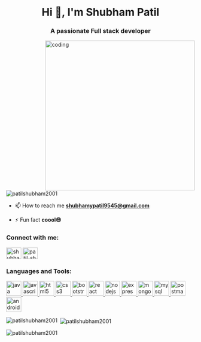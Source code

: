 
<h1 align="center">Hi 👋, I'm Shubham Patil</h1>
<h3 align="center">A passionate Full stack developer</h3>

<img align="right" alt="coding" width="400"
    src="https://user-images.githubusercontent.com/55389276/140866485-8fb1c876-9a8f-4d6a-98dc-08c4981eaf70.gif">

<p align="left"> <img
        src="https://komarev.com/ghpvc/?username=patilshubham2001&label=Profile%20views&color=0e75b6&style=flat"
        alt="patilshubham2001" /> </p>

- 📫 How to reach me **shubhamypatil9545@gmail.com**

- ⚡ Fun fact **coool😎**

<h3 align="left">Connect with me:</h3>
<p align="left">
    <a href="https://linkedin.com/in/shubham-patil01" target="blank"><img align="center"
            src="https://upload.wikimedia.org/wikipedia/commons/8/81/LinkedIn_icon.svg"
            alt="shubham-patil01" height="30" width="40" /></a>
    <a href="https://instagram.com/patil_shubham___" target="blank"><img align="center"
            src="https://upload.wikimedia.org/wikipedia/commons/e/e7/Instagram_logo_2016.svg"
            alt="patil_shubham___" height="30" width="40" /></a>
</p>

<h3 align="left">Languages and Tools:</h3>
<p align="left"><a href="https://www.java.com" target="_blank" rel="noreferrer"> <img
            src="https://www.martincap.io/images/icons/devicon/java/java-original.svg" alt="java"
            width="40" height="40" /> </a> <a href="https://developer.mozilla.org/en-US/docs/Web/JavaScript"
        target="_blank" rel="noreferrer"> <img
            src="https://upload.wikimedia.org/wikipedia/commons/thumb/9/99/Unofficial_JavaScript_logo_2.svg/1024px-Unofficial_JavaScript_logo_2.svg.png"
            alt="javascript" width="40" height="40" /> </a> <a href="https://www.w3.org/html/" target="_blank"
        rel="noreferrer"> <img
            src="https://upload.wikimedia.org/wikipedia/commons/6/61/HTML5_logo_and_wordmark.svg"
            alt="html5" width="40" height="40" /> </a> <a href="https://www.w3schools.com/css/" target="_blank"
        rel="noreferrer"> <img
            src="https://upload.wikimedia.org/wikipedia/commons/thumb/d/d5/CSS3_logo_and_wordmark.svg/544px-CSS3_logo_and_wordmark.svg.png?20160530175649"
            alt="css3" width="40" height="40" /> </a> <a href="https://getbootstrap.com" target="_blank"
        rel="noreferrer"> <img
            src="https://logovectorseek.com/wp-content/uploads/2019/10/bootstrap-logo-vector.png"
            alt="bootstrap" width="40" height="40" /></a><a href="https://reactjs.org/" target="_blank"
        rel="noreferrer"> <img
            src="https://upload.wikimedia.org/wikipedia/commons/thumb/a/a7/React-icon.svg/768px-React-icon.svg.png?20220125121207"
            alt="react" width="40" height="40" /> </a><a href="https://nodejs.org" target="_blank" rel="noreferrer">
        <img src="https://upload.wikimedia.org/wikipedia/commons/d/d9/Node.js_logo.svg"
            alt="nodejs" width="40" height="40" /> </a> <a href="https://expressjs.com" target="_blank"
        rel="noreferrer"> <img
            src="https://www.guayerd.com/wp-content/uploads/2021/04/expressjs-logo.svg"
            alt="express" width="40" height="40" /> </a> <a href="https://www.mongodb.com/" target="_blank"
        rel="noreferrer"> <img
            src="https://www.logo.wine/a/logo/MongoDB/MongoDB-Logo.wine.svg"
            alt="mongodb" width="40" height="40" /> </a> <a href="https://www.mysql.com/" target="_blank"
        rel="noreferrer"> <img
            src="https://www.logo.wine/a/logo/MySQL/MySQL-Logo.wine.svg"
            alt="mysql" width="40" height="40" /> </a><a href="https://postman.com" target="_blank" rel="noreferrer">
        <img src="https://www.vectorlogo.zone/logos/getpostman/getpostman-icon.svg" alt="postman" width="40"
            height="40" /> </a><a href="https://developer.android.com" target="_blank" rel="noreferrer"> <img
            src="https://miro.medium.com/v2/resize:fit:256/1*Qto7UMJ5fRaXPU1Pb7tN6g.png"
            alt="android" width="40" height="40" /> </a>

</p>

<p><img align="left"
        src="https://github-readme-stats.vercel.app/api/top-langs?username=patilshubham2001&show_icons=true&locale=en&layout=compact"
        alt="patilshubham2001" /></p>

<p>&nbsp;<img align="center"
        src="https://github-readme-stats.vercel.app/api?username=patilshubham2001&show_icons=true&locale=en"
        alt="patilshubham2001" /></p>

<p><img align="center" src="https://github-readme-streak-stats.herokuapp.com/?user=patilshubham2001&"
        alt="patilshubham2001" /></p>



